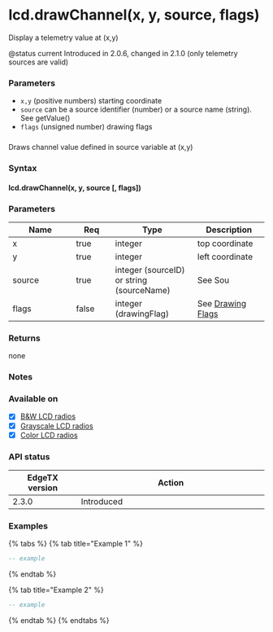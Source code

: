 # lcd.drawChannel(x, y, source, flags)

Display a telemetry value at (x,y)

@status current Introduced in 2.0.6, changed in 2.1.0 (only telemetry sources are valid)

### Parameters

* `x,y` (positive numbers) starting coordinate
* `source` can be a source identifier (number) or a source name (string). See getValue()
* `flags` (unsigned number) drawing flags

###

Draws channel value defined in source variable at (x,y)

### Syntax

#### lcd.drawChannel(x, y, source \[, flags])

### Parameters

<table><thead><tr><th width="109">Name</th><th width="61" data-type="checkbox">Req</th><th width="146">Type</th><th>Description</th></tr></thead><tbody><tr><td>x</td><td>true</td><td>integer</td><td>top coordinate</td></tr><tr><td>y</td><td>true</td><td>integer</td><td>left coordinate</td></tr><tr><td>source</td><td>true</td><td>integer (sourceID) or string (sourceName)</td><td>See Sou</td></tr><tr><td>flags</td><td>false</td><td>integer (drawingFlag)</td><td>See <a href="../../lua-api-programming/drawing-flags-and-colors.md">Drawing Flags</a> </td></tr></tbody></table>

### Returns

none

### Notes

### Available on

* [x] [B\&W LCD radios](../../overview/radios/#radios-with-b-and-w-lcd-screen)
* [x] [Grayscale LCD radios](../../overview/radios/#radios-with-grayscale-lcd-screen)
* [x] [Color LCD radios](../../overview/radios/#radios-with-color-lcd-screen)

### API status

<table><thead><tr><th width="166">EdgeTX version</th><th width="573">Action</th></tr></thead><tbody><tr><td>2.3.0</td><td>Introduced</td></tr></tbody></table>

### Examples&#x20;

{% tabs %}
{% tab title="Example 1" %}
```lua
-- example
```
{% endtab %}

{% tab title="Example 2" %}
```lua
-- example
```
{% endtab %}
{% endtabs %}
